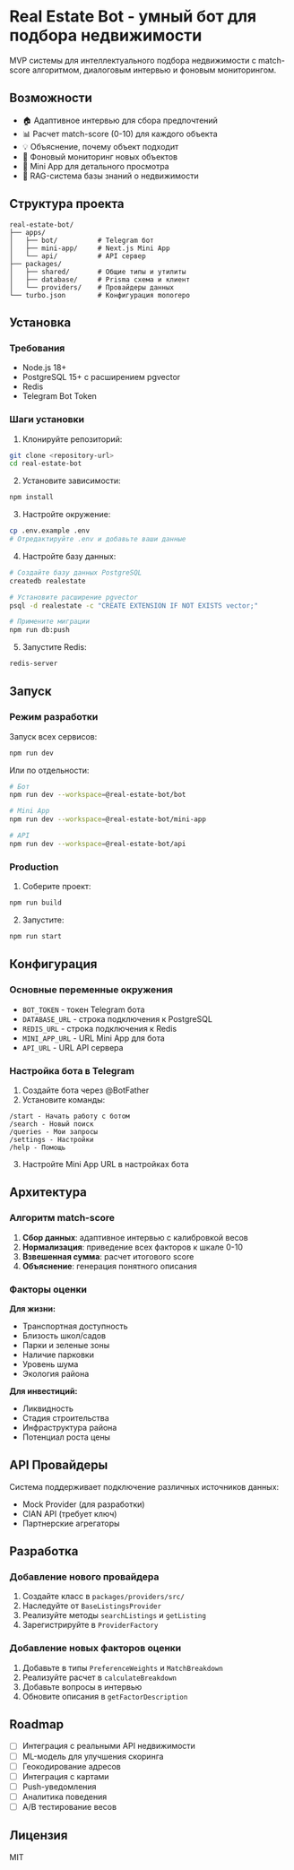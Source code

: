 # Real Estate Bot - умный бот для подбора недвижимости

MVP системы для интеллектуального подбора недвижимости с match-score алгоритмом, диалоговым интервью и фоновым мониторингом.

## Возможности

- 🏠 Адаптивное интервью для сбора предпочтений
- 📊 Расчет match-score (0-10) для каждого объекта
- 💡 Объяснение, почему объект подходит
- 🔔 Фоновый мониторинг новых объектов
- 📱 Mini App для детального просмотра
- 🧠 RAG-система базы знаний о недвижимости

## Структура проекта

```
real-estate-bot/
├── apps/
│   ├── bot/          # Telegram бот
│   ├── mini-app/     # Next.js Mini App
│   └── api/          # API сервер
├── packages/
│   ├── shared/       # Общие типы и утилиты
│   ├── database/     # Prisma схема и клиент
│   └── providers/    # Провайдеры данных
└── turbo.json        # Конфигурация monorepo
```

## Установка

### Требования

- Node.js 18+
- PostgreSQL 15+ с расширением pgvector
- Redis
- Telegram Bot Token

### Шаги установки

1. Клонируйте репозиторий:
```bash
git clone <repository-url>
cd real-estate-bot
```

2. Установите зависимости:
```bash
npm install
```

3. Настройте окружение:
```bash
cp .env.example .env
# Отредактируйте .env и добавьте ваши данные
```

4. Настройте базу данных:
```bash
# Создайте базу данных PostgreSQL
createdb realestate

# Установите расширение pgvector
psql -d realestate -c "CREATE EXTENSION IF NOT EXISTS vector;"

# Примените миграции
npm run db:push
```

5. Запустите Redis:
```bash
redis-server
```

## Запуск

### Режим разработки

Запуск всех сервисов:
```bash
npm run dev
```

Или по отдельности:
```bash
# Бот
npm run dev --workspace=@real-estate-bot/bot

# Mini App
npm run dev --workspace=@real-estate-bot/mini-app

# API
npm run dev --workspace=@real-estate-bot/api
```

### Production

1. Соберите проект:
```bash
npm run build
```

2. Запустите:
```bash
npm run start
```

## Конфигурация

### Основные переменные окружения

- `BOT_TOKEN` - токен Telegram бота
- `DATABASE_URL` - строка подключения к PostgreSQL
- `REDIS_URL` - строка подключения к Redis
- `MINI_APP_URL` - URL Mini App для бота
- `API_URL` - URL API сервера

### Настройка бота в Telegram

1. Создайте бота через @BotFather
2. Установите команды:
```
/start - Начать работу с ботом
/search - Новый поиск
/queries - Мои запросы
/settings - Настройки
/help - Помощь
```
3. Настройте Mini App URL в настройках бота

## Архитектура

### Алгоритм match-score

1. **Сбор данных**: адаптивное интервью с калибровкой весов
2. **Нормализация**: приведение всех факторов к шкале 0-10
3. **Взвешенная сумма**: расчет итогового score
4. **Объяснение**: генерация понятного описания

### Факторы оценки

**Для жизни:**
- Транспортная доступность
- Близость школ/садов
- Парки и зеленые зоны
- Наличие парковки
- Уровень шума
- Экология района

**Для инвестиций:**
- Ликвидность
- Стадия строительства
- Инфраструктура района
- Потенциал роста цены

## API Провайдеры

Система поддерживает подключение различных источников данных:

- Mock Provider (для разработки)
- CIAN API (требует ключ)
- Партнерские агрегаторы

## Разработка

### Добавление нового провайдера

1. Создайте класс в `packages/providers/src/`
2. Наследуйте от `BaseListingsProvider`
3. Реализуйте методы `searchListings` и `getListing`
4. Зарегистрируйте в `ProviderFactory`

### Добавление новых факторов оценки

1. Добавьте в типы `PreferenceWeights` и `MatchBreakdown`
2. Реализуйте расчет в `calculateBreakdown`
3. Добавьте вопросы в интервью
4. Обновите описания в `getFactorDescription`

## Roadmap

- [ ] Интеграция с реальными API недвижимости
- [ ] ML-модель для улучшения скоринга
- [ ] Геокодирование адресов
- [ ] Интеграция с картами
- [ ] Push-уведомления
- [ ] Аналитика поведения
- [ ] A/B тестирование весов

## Лицензия

MIT